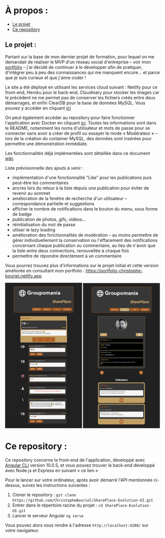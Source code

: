# À propos :
* [Le projet](#Le-projet)
* [Ce repository](#Ce-repository)


## Le projet :

Partant sur la base de mon dernier projet de formation, pour lequel on me demandait de réaliser le MVP d'un réseau social d'entreprise – voir mon [portfolio](https://portfolio-christophe-bouriel.netlify.app/#projet-5) – j'ai décidé de continuer à le développer afin de pratiquer, d'intégrer peu à peu des connaissances qui me manquent encore... et parce que je suis curieux et que j'aime coder !  

Le site a été déployé en utilisant les services cloud suivant : Netlify pour ce front-end, Heroku pour le back-end, Cloudinary pour stocker les images car le précédent ne me permet pas de conserver les fichiers créés entre deux démarrages, et enfin ClearDB pour la base de données MySQL. Vous pouvez y accéder en cliquant [ici](https://shareplace-evo.netlify.app)

On peut également accéder au repository pour faire fonctionner l'application avec Docker en cliquant [ici](https://github.com/ChristopheBouriel/SharePlace-Evo-Docker). Toutes les informations sont dans le README, notamment les noms d'utilisateur et mots de passe pour se connecter sans avoir à créer de profil ou essayer le mode « Modérateur » – lors de la création du container MySQL, des données sont insérées pour permettre une démonstration immédiate.  

Les fonctionnalités déjà implémentées sont détaillée dans ce document [wiki](https://github.com/ChristopheBouriel/SharePlace-Evolution-UI.wiki.git).

Liste prévisionnelle des ajouts à venir :

* implémentation d'une fonctionnalité "Like" pour les publications puis peut-être les commentaires
* ancres lors du retour à la liste depuis une publication pour éviter de revenir au sommet
* amélioration de la fenêtre de recherche d'un utilisateur – correspondance partielle et suggestions
* afficher le nombre de notifications dans le bouton du menu, sous forme de badge
* publication de photos, gifs, vidéos...
* réinitialisation du mot de passe
* utliser le lazy loading
* amélioration des fonctionnalités de modération – au moins permettre de gérer individuellement la conservation ou l'effacement des notifications concernant chaque publication ou commentaire, au lieu de n'avoir que la liste entre deux connections, renouvellée à chaque fois
* permettre de répondre directement à un commentaire 

Vous pourrez trouvez plus d'informations sur le projet initial et cette version améliorée en consultant mon portfolio :
https://portfolio-christophe-bouriel.netlify.app  


![Screenshots](./montage-readme-2.png)

# Ce repository :

Ce repository concerne le front-end de l'application, développé avec [Angular CLI](https://github.com/angular/angular-cli) version 10.0.5, et vous pouvez trouver le back-end développé avec Node.js et Express en suivant « ce lien »  

Pour le lancer sur votre ordinateur, après avoir démarré l'API mentionnée ci-dessus, suivez les instructions suivantes :
1. Cloner le repository :
	`git clone https://github.com/ChristopheBouriel/SharePlace-Evolution-UI.git`
2. Entrer dans le répertoire racine du projet :
	`cd SharePlace-Evolution-UI.git`
3. Lancer le serveur Angular
	`ng serve`

Vous pouvez alors vous rendre à l'adresse `http://localhost:4200/` sur votre navigateur.
